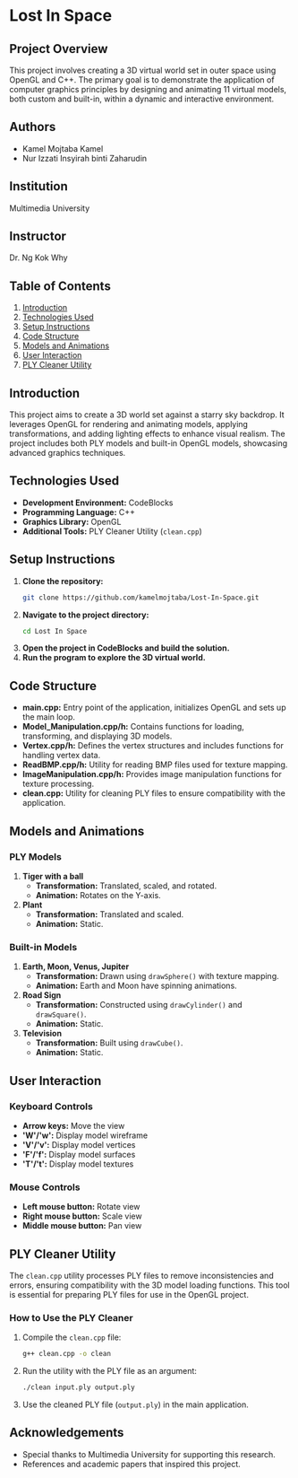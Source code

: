 # Lost In Space

## Project Overview

This project involves creating a 3D virtual world set in outer space using OpenGL and C++. The primary goal is to demonstrate the application of computer graphics principles by designing and animating 11 virtual models, both custom and built-in, within a dynamic and interactive environment.

## Authors

- Kamel Mojtaba Kamel
- Nur Izzati Insyirah binti Zaharudin

## Institution

Multimedia University

## Instructor

Dr. Ng Kok Why

## Table of Contents

1. [Introduction](#introduction)
2. [Technologies Used](#technologies-used)
3. [Setup Instructions](#setup-instructions)
4. [Code Structure](#code-structure)
5. [Models and Animations](#models-and-animations)
6. [User Interaction](#user-interaction)
7. [PLY Cleaner Utility](#ply-cleaner-utility)

## Introduction

This project aims to create a 3D world set against a starry sky backdrop. It leverages OpenGL for rendering and animating models, applying transformations, and adding lighting effects to enhance visual realism. The project includes both PLY models and built-in OpenGL models, showcasing advanced graphics techniques.

## Technologies Used

- **Development Environment:** CodeBlocks
- **Programming Language:** C++
- **Graphics Library:** OpenGL
- **Additional Tools:** PLY Cleaner Utility (`clean.cpp`)

## Setup Instructions

1. **Clone the repository:**
    ```sh
    git clone https://github.com/kamelmojtaba/Lost-In-Space.git
    ```
2. **Navigate to the project directory:**
    ```sh
    cd Lost In Space
    ```
3. **Open the project in CodeBlocks and build the solution.**
4. **Run the program to explore the 3D virtual world.**

## Code Structure

- **main.cpp:** Entry point of the application, initializes OpenGL and sets up the main loop.
- **Model_Manipulation.cpp/h:** Contains functions for loading, transforming, and displaying 3D models.
- **Vertex.cpp/h:** Defines the vertex structures and includes functions for handling vertex data.
- **ReadBMP.cpp/h:** Utility for reading BMP files used for texture mapping.
- **ImageManipulation.cpp/h:** Provides image manipulation functions for texture processing.
- **clean.cpp:** Utility for cleaning PLY files to ensure compatibility with the application.

## Models and Animations

### PLY Models

1. **Tiger with a ball**
    - **Transformation:** Translated, scaled, and rotated.
    - **Animation:** Rotates on the Y-axis.
2. **Plant**
    - **Transformation:** Translated and scaled.
    - **Animation:** Static.

### Built-in Models

1. **Earth, Moon, Venus, Jupiter**
    - **Transformation:** Drawn using `drawSphere()` with texture mapping.
    - **Animation:** Earth and Moon have spinning animations.
2. **Road Sign**
    - **Transformation:** Constructed using `drawCylinder()` and `drawSquare()`.
    - **Animation:** Static.
3. **Television**
    - **Transformation:** Built using `drawCube()`.
    - **Animation:** Static.

## User Interaction

### Keyboard Controls

- **Arrow keys:** Move the view
- **'W'/'w':** Display model wireframe
- **'V'/'v':** Display model vertices
- **'F'/'f':** Display model surfaces
- **'T'/'t':** Display model textures

### Mouse Controls

- **Left mouse button:** Rotate view
- **Right mouse button:** Scale view
- **Middle mouse button:** Pan view

## PLY Cleaner Utility

The `clean.cpp` utility processes PLY files to remove inconsistencies and errors, ensuring compatibility with the 3D model loading functions. This tool is essential for preparing PLY files for use in the OpenGL project.

### How to Use the PLY Cleaner

1. Compile the `clean.cpp` file:
    ```sh
    g++ clean.cpp -o clean
    ```
2. Run the utility with the PLY file as an argument:
    ```sh
    ./clean input.ply output.ply
    ```
3. Use the cleaned PLY file (`output.ply`) in the main application.


## Acknowledgements

- Special thanks to Multimedia University for supporting this research.
- References and academic papers that inspired this project.
